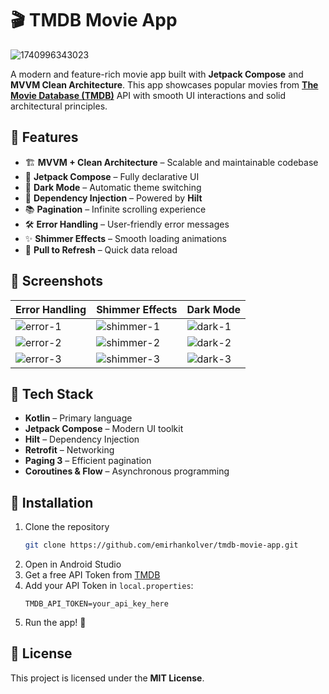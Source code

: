 # 🎬 TMDB Movie App

![1740996343023](https://github.com/user-attachments/assets/3e7ff8a3-3e3c-45c1-a452-239d3270d12e)


A modern and feature-rich movie app built with **Jetpack Compose** and **MVVM Clean Architecture**.
This app showcases popular movies from **[The Movie Database (TMDB)](https://www.themoviedb.org/)**
API with smooth UI interactions and solid architectural principles.

## 🚀 Features

- 🏗 **MVVM + Clean Architecture** – Scalable and maintainable codebase
- 🧩 **Jetpack Compose** – Fully declarative UI
- 🌙 **Dark Mode** – Automatic theme switching
- 💉 **Dependency Injection** – Powered by **Hilt**
- 📚 **Pagination** – Infinite scrolling experience
- 🛠 **Error Handling** – User-friendly error messages
- ✨ **Shimmer Effects** – Smooth loading animations
- 🔄 **Pull to Refresh** – Quick data reload

## 📸 Screenshots

| Error Handling                                                                              | Shimmer Effects                                                                               | Dark Mode                                                                                  |
|---------------------------------------------------------------------------------------------|-----------------------------------------------------------------------------------------------|--------------------------------------------------------------------------------------------|
| ![error-1](https://github.com/user-attachments/assets/62db872b-4629-4627-bbfd-d10c7b32e00b) | ![shimmer-1](https://github.com/user-attachments/assets/cbe20023-cd44-4968-a581-64ffd376c730) | ![dark-1](https://github.com/user-attachments/assets/20468dd6-25bc-455a-aa51-6f582f9d6d5a) |
| ![error-2](https://github.com/user-attachments/assets/2aac8208-2b6d-4ff6-9198-c2f4fa0954c3) | ![shimmer-2](https://github.com/user-attachments/assets/ff3d7d39-f2a1-4428-909f-0deaceee08b3) | ![dark-2](https://github.com/user-attachments/assets/ff3c21af-57fe-4092-90d0-c924869303b7) |
| ![error-3](https://github.com/user-attachments/assets/bf36a260-2689-42ea-aa91-ecaca8c807e9) | ![shimmer-3](https://github.com/user-attachments/assets/30fe46bd-000f-4591-aa80-8f161409f5c7) | ![dark-3](https://github.com/user-attachments/assets/a93338b7-e9d1-492e-be70-9a91a51dec48) |

## 🔧 Tech Stack

- **Kotlin** – Primary language
- **Jetpack Compose** – Modern UI toolkit
- **Hilt** – Dependency Injection
- **Retrofit** – Networking
- **Paging 3** – Efficient pagination
- **Coroutines & Flow** – Asynchronous programming

## 🚀 Installation
 
1. Clone the repository
   ```sh
   git clone https://github.com/emirhankolver/tmdb-movie-app.git
   ```
2. Open in Android Studio
3. Get a free API Token from [TMDB](https://www.themoviedb.org/)
4. Add your API Token in `local.properties`:
   ```
   TMDB_API_TOKEN=your_api_key_here
   ```
5. Run the app! 🎉

## 📜 License

This project is licensed under the **MIT License**.

